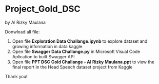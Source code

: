 # Project_Gold_DSC
by Al Rizky Maulana

Donwload all file:
1. Open file **Exploration Data Challange.ipynb** to explore dataset and growing information in data kaggle
2. Open file **Swagger Data Challange.py** in Microsoft Visual Code Aplication to built Swagger API
3. Open file **PPT DSC Gold Challange - Al Rizky Maulana.ppt** to view the final report in the Head Speech dataset project from Kaggle

Thank you!
